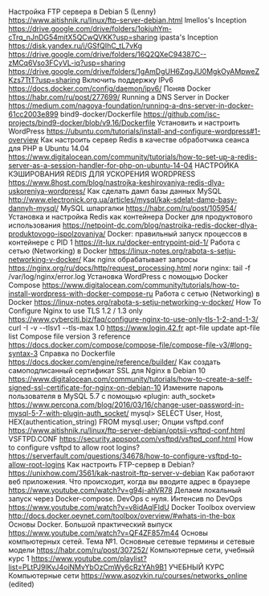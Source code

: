 Настройка FTP сервера в Debian 5 (Lenny)
https://www.aitishnik.ru/linux/ftp-server-debian.html
lmellos's Inception
 https://drive.google.com/drive/folders/1okjuhYm-cTrq_nJnDG54mitX5QCwQVKK?usp=sharing
ipasta's Inception
https://disk.yandex.ru/i/GSfQIhC_tL7vKg
https://drive.google.com/drive/folders/16Q2QXeC94387C--zMCq6Vso3FCyVL-iq?usp=sharing
https://drive.google.com/drive/folders/1gAmDgUH6ZqgJU0MgkOyAMpweZKzs7TtT?usp=sharing
Включить поддержку IPv6
https://docs.docker.com/config/daemon/ipv6/
Поняв Docker
https://habr.com/ru/post/277699/
Running a DNS Server in Docker
https://medium.com/nagoya-foundation/running-a-dns-server-in-docker-61cc2003e899
bind9-docker/Dockerfile
https://github.com/isc-projects/bind9-docker/blob/v9.16/Dockerfile
Установить и настроить WordPress
https://ubuntu.com/tutorials/install-and-configure-wordpress#1-overview
Как настроить сервер Redis в качестве обработчика сеанса для PHP в Ubuntu 14.04
https://www.digitalocean.com/community/tutorials/how-to-set-up-a-redis-server-as-a-session-handler-for-php-on-ubuntu-14-04
НАСТРОЙКА КЭШИРОВАНИЯ REDIS ДЛЯ УСКОРЕНИЯ WORDPRESS
https://www.8host.com/blog/nastrojka-keshirovaniya-redis-dlya-uskoreniya-wordpress/
Как сделать дамп базы данных MySQL
http://www.electronick.org.ua/articles/mysql/kak-sdelat-damp-basy-dannyh-mysql/
MySQL шпаргалки
https://habr.com/ru/post/105954/
Установка и настройка Redis как контейнера Docker для продуктового использования
https://netpoint-dc.com/blog/nastroika-redis-docker-dlya-produktovogo-ispolzovaniya/
Docker: правильный запуск процессов в контейнере с PID 1
https://it-lux.ru/docker-entrypoint-pid-1/
Работа с сетью (Networking) в Docker
https://linux-notes.org/rabota-s-setju-networking-v-docker/
Как nginx обрабатывает запросы
https://nginx.org/ru/docs/http/request_processing.html
логи nginx: tail -f /var/log/nginx/error.log
Установка WordPress с помощью Docker Compose
https://www.digitalocean.com/community/tutorials/how-to-install-wordpress-with-docker-compose-ru
Работа с сетью (Networking) в Docker
https://linux-notes.org/rabota-s-setju-networking-v-docker/
How To Configure Nginx to use TLS 1.2 / 1.3 only
https://www.cyberciti.biz/faq/configure-nginx-to-use-only-tls-1-2-and-1-3/
curl -I -v --tlsv1 --tls-max 1.0 https://www.login.42.fr
apt-file update
apt-file list <package>
Compose file version 3 reference
https://docs.docker.com/compose/compose-file/compose-file-v3/#long-syntax-3
Справка по Dockerfile
https://docs.docker.com/engine/reference/builder/
Как создать самоподписанный сертификат SSL для Nginx в Debian 10
https://www.digitalocean.com/community/tutorials/how-to-create-a-self-signed-ssl-certificate-for-nginx-on-debian-10
Измените пароль пользователя в MySQL 5.7 с помощью «plugin: auth_socket»
https://www.percona.com/blog/2016/03/16/change-user-password-in-mysql-5-7-with-plugin-auth_socket/
mysql> SELECT User, Host, HEX(authentication_string) FROM mysql.user;
Опции vsftpd.conf
https://www.aitishnik.ru/linux/ftp-server-debian/optsii-vsftpd-conf.html
VSFTPD.CONF
https://security.appspot.com/vsftpd/vsftpd_conf.html
How to configure vsftpd to allow root logins?
https://serverfault.com/questions/34678/how-to-configure-vsftpd-to-allow-root-logins
Как настроить FTP-сервер в Debian?
https://unixhow.com/3561/kak-nastroit-ftp-server-v-debian
Как работают веб приложения. Что происходит, когда вы вводите адрес в браузере
https://www.youtube.com/watch?v=g94j-ahVR78
Делаем локальный запуск через Docker-compose. DevOps с нуля. Интенсив по DevOps
https://www.youtube.com/watch?v=v8idAqlFldU
Docker Toolbox overview
http://docs.docker.oeynet.com/toolbox/overview/#whats-in-the-box
Основы Docker. Большой практический выпуск
https://www.youtube.com/watch?v=QF4ZF857m44
Основы компьютерных сетей. Тема №1. Основные сетевые термины и сетевые модели
https://habr.com/ru/post/307252/
Компьютерные сети, учебный курс 1
https://www.youtube.com/playlist?list=PLtPJ9lKvJ4oiNMvYbOzCmWy6cRzYAh9B1
УЧЕБНЫЙ КУРС Компьютерные сети
https://www.asozykin.ru/courses/networks_online (edited)
